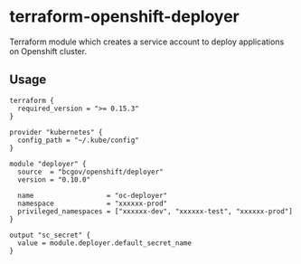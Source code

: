 # terraform-openshift-deployer

Terraform module which creates a service account to deploy applications on Openshift cluster.

## Usage

```hcl
terraform {
  required_version = ">= 0.15.3"
}

provider "kubernetes" {
  config_path = "~/.kube/config"
}

module "deployer" {
  source  = "bcgov/openshift/deployer"
  version = "0.10.0"

  name                  = "oc-deployer"
  namespace             = "xxxxxx-prod"
  privileged_namespaces = ["xxxxxx-dev", "xxxxxx-test", "xxxxxx-prod"]
}

output "sc_secret" {
  value = module.deployer.default_secret_name
}
```
